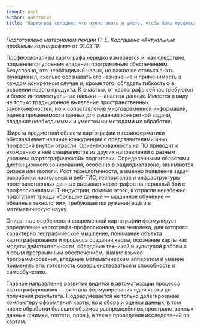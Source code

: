 ```yaml
---
layout: post
author: Анастасия
title: "Картограф сегодня: что нужно знать и уметь, чтобы быть профессионалом"
---
```


*Подготовлено материалам лекции П. Е. Каргашина «Актуальные проблемы картографии» от 01.03.19.*

Профессионализм картографа нередко измеряется и, как следствие, подменяется уровнем владения программным обеспечением. Безусловно, это необходимый навык, но важно не столько знать функционал, сколько осознавать его назначение и применимость в каждом конкретном случае и, кроме того, обладать гибкостью в освоении нового продукта. К счастью, от картографа сейчас требуются и более интеллектуальные навыки — анализа данных. Имеется в виду не только традиционное выявление пространственных закономерностей, но и сопоставление многовременной информации, оценка применимости данных для решения конкретной задачи, владение необходимыми и уместными методами их обработки.

Широта предметной области картографии и геоинформатики обуславливает наличие конкуренции с представителями иных профессий внутри отрасли. Ориентированность на ПО приводит к вхождению в неё специалистов из других направлений с разным уровнем «картографической» подготовки. Определёнными областями дистанционного зонирования, особенно в радиодиапазоне, занимаются физики или геологи. Рост технологичности, а именно появление задач разработки настольных и веб-ГИС, геопорталов и инфраструктуры пространственных данных вызывает картографов на неравный бой с профессионалами IT-индустрии, помимо этого, к отрасли неизбежно подступает триада «большие данные — машинное обучение — облачные технологии», требующая погружения ещё и в математическую науку. 

Описанные особенности современной картографии формулирует определение картографа-профессионала, как человека, для которого характерно географическое мышление, понимание объекта картографирования и процесса создания карты, осознание карты как модели действительности, обладание техникой и культурой работы с любым программным обеспечением, знание языков программирования, владение математическим аппаратом и умение применять его; готовность совершенствоваться и способность к самообучению.

Главное направление развития видится в автоматизации процесса картографирования — от этапа формулирования идеи карты до получения результата. Подразумевается не только делегирование компьютеру оформления карты, но и сбора и оценки данных, в том числе обработки больших объёмов распределённых пространственных данных (снимки, геотеги, проч.), а также проведения исследований по картам.